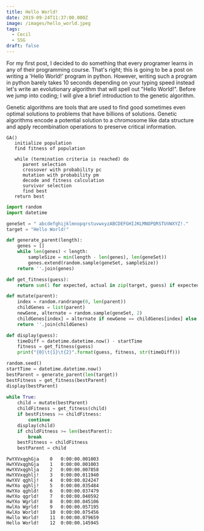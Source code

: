 ```yaml
---
title: Hello World!
date: 2019-09-24T11:37:00.000Z
image: /images/hello_world.jpeg
tags:
  - Cecil
  - SSG
draft: false
---
```

For my first post, I decided to do something that every programer learns in any of their programming course. That's right; this is going to be a post on writing a 'Hello World!' program in python. However, writing such a program in python barely takes 10 seconds depending on your typing speed instead let's write an evolutionary algorithm that will spell out "Hello World!". Before we jump into coding; I will give a brief introduction to the genetic algorithm.

Genetic algorithms are tools that are used to find good sometimes even optimal solutions to problems that have billions of solutions. Genetic algorithms encode a potential solution to a chromosome like data structure and apply recombination operations to preserve critical information. 

```
GA()
   initialize population
   find fitness of population
   
   while (termination criteria is reached) do
      parent selection
      crossover with probability pc
      mutation with probability pm
      decode and fitness calculation
      survivor selection
      find best
   return best
```
```python
import random 
import datetime
```

```python
geneSet = " abcdefghijklmnopqrstuvwxyzABCDEFGHIJKLMNOPQRSTUVWXYZ!."
target = "Hello World!"
```

```python
def generate_parent(length):
    genes = []
    while len(genes) < length:
        sampleSize = min(length - len(genes), len(geneSet))
        genes.extend(random.sample(geneSet, sampleSize))
    return ''.join(genes)

def get_fitness(guess):
    return sum(1 for expected, actual in zip(target, guess) if expected == actual)

def mutate(parent):
    index = random.randrange(0, len(parent))
    childGenes = list(parent)
    newGene, alternate = random.sample(geneSet, 2)
    childGenes[index] = alternate if newGene == childGenes[index] else newGene
    return ''.join(childGenes)

def display(guess):
    timeDiff = datetime.datetime.now() - startTime
    fitness = get_fitness(guess)
    print("{0}\t{1}\t{2}".format(guess, fitness, str(timeDiff)))

random.seed()
startTime = datetime.datetime.now()
bestParent = generate_parent(len(target))
bestFitness = get_fitness(bestParent)
display(bestParent)
    
while True:
    child = mutate(bestParent)
    childFitness = get_fitness(child)
    if bestFitness >= childFitness:
        continue
    display(child)
    if childFitness >= len(bestParent):
        break
    bestFitness = childFitness
    bestParent = child
```

```output
PwYXVxqghGja	0	0:00:00.001003
HwYXVxqghGja	1	0:00:00.001003
HwYXVxqghlja	2	0:00:00.007858
HwYXVxqghlj!	3	0:00:00.011940
HwYXV qghlj!	4	0:00:00.024247
HwYXo qghlj!	5	0:00:00.035484
HwYXo qghld!	6	0:00:00.037479
HwYXo qgrld!	7	0:00:00.040592
HwYXo Wgrld!	8	0:00:00.045106
HwlXo Wgrld!	9	0:00:00.057195
HwlXo World!	10	0:00:00.075456
Hwllo World!	11	0:00:00.079659
Hello World!	12	0:00:00.145945
```
